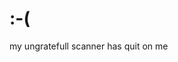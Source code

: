 <!--
  id: 271
  date: 2003-09-12T18:17:00
  modified: 2014-08-15T21:30:22
  slug: 271
  type: post
  excerpt: <p>my ungratefull scanner has quit on me</p>
  categories: uncategorized
  tags: rant
  inCv: 
  inPortfolio: 
  dateFrom: 
  dateTo: 
-->

# :-(

<p>my ungratefull scanner has quit on me</p>